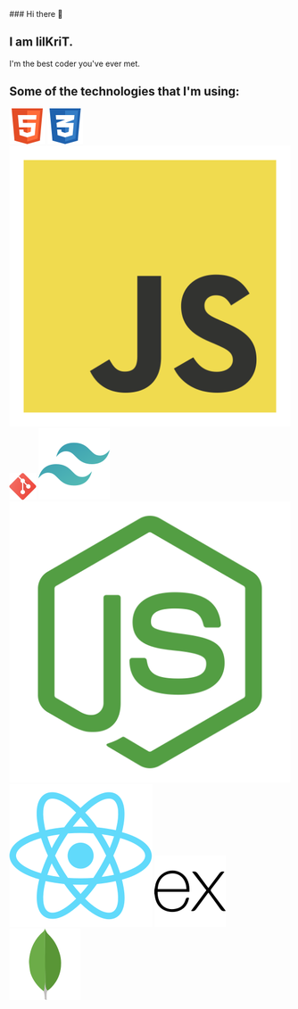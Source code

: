 <link rel="stylesheet" href="./style.css">
### Hi there 👋

## I am lilKriT.

I'm the best coder you've ever met.

## Some of the technologies that I'm using:

<div class="technologies">
<img src="./img/html5-icon.svg" >
<img src="./img/css3-icon.svg">
<img src="./img/js-icon.svg">
<!-- <img src="./img/github-icon.svg"> -->
<img src="./img/git-icon.svg">
<img src="./img/tailwind-icon.svg">
<img src="./img/node-icon.svg">
<img src="./img/react-icon.svg">
<img src="./img/express-icon.svg">
<img src="./img/mongo-icon.svg">

</div>

<!--

**lilKriT/lilKriT** is a ✨ _special_ ✨ repository because its `README.md` (this file) appears on your GitHub profile.

Here are some ideas to get you started:

- 🔭 I’m currently working on ...
- 🌱 I’m currently learning ...
- 👯 I’m looking to collaborate on ...
- 🤔 I’m looking for help with ...
- 💬 Ask me about ...
- 📫 How to reach me: ...
- 😄 Pronouns: ...
- ⚡ Fun fact: ...
-->

